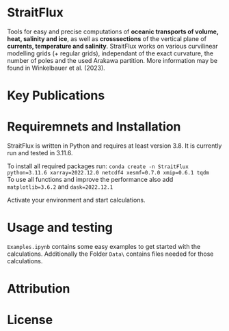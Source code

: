 # StraitFlux

Tools for easy and precise computations of **oceanic transports of volume, heat, salinity and ice**, as well as **crosssections** of the vertical plane of **currents, temperature and salinity**. StraitFlux works on various curvilinear modelling grids (+ regular grids), independant of the exact curvature, the number of poles and the used Arakawa partition. More information may be found in Winkelbauer et al. (2023).

# Key Publications

# Requiremnets and Installation
StraitFlux is written in Python and requires at least version 3.8. It is currently run and tested in 3.11.6.

To install all required packages run:
`conda create -n StraitFlux python=3.11.6 xarray=2022.12.0 netcdf4 xesmf=0.7.0 xmip=0.6.1 tqdm` <br>
To use all functions and improve the performance also add `matplotlib=3.6.2` and `dask=2022.12.1`

Activate your environment and start calculations.

# Usage and testing
`Examples.ipynb` contains some easy examples to get started with the calculations. Additionally the Folder `Data\` contains files needed for those calculations.


# Attribution

# License
